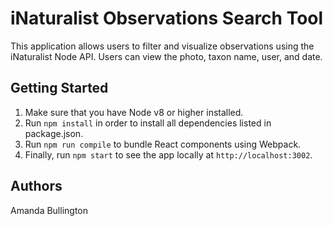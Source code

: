 # iNaturalist Observations Search Tool
This application allows users to filter and visualize observations using the iNaturalist Node API. Users can view the photo, taxon name, user, and date. 

## Getting Started

1. Make sure that you have Node v8 or higher installed.
2. Run `npm install` in order to install all dependencies listed in package.json.
3. Run `npm run compile` to bundle React components using Webpack. 
4. Finally, run `npm start` to see the app locally at `http://localhost:3002`.

## Authors

Amanda Bullington
